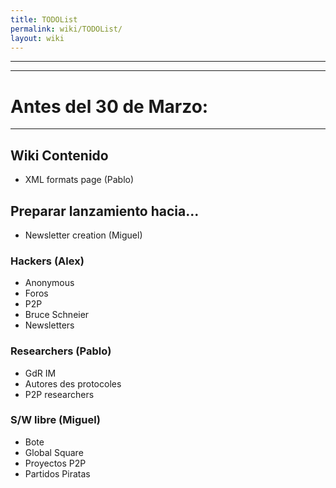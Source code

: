 ```yaml
---
title: TODOList
permalink: wiki/TODOList/
layout: wiki
---
```


------------------------------------------------------------------------

------------------------------------------------------------------------

Antes del 30 de Marzo:
======================

------------------------------------------------------------------------

Wiki Contenido
--------------

-   XML formats page (Pablo)

Preparar lanzamiento hacia...
-----------------------------

-   Newsletter creation (Miguel)

### Hackers (Alex)

-   Anonymous
-   Foros
-   P2P
-   Bruce Schneier
-   Newsletters

### Researchers (Pablo)

-   GdR IM
-   Autores des protocoles
-   P2P researchers

### S/W libre (Miguel)

-   Bote
-   Global Square
-   Proyectos P2P
-   Partidos Piratas

